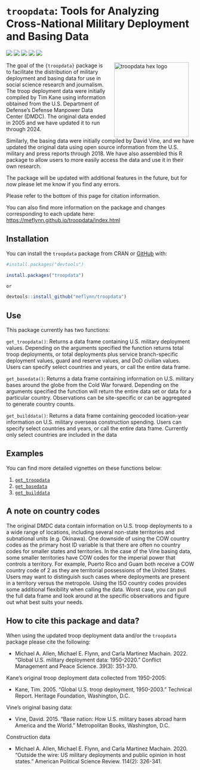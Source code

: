 
<!-- README.md is generated from README.Rmd. Please edit that file -->

# `troopdata`: Tools for Analyzing Cross-National Military Deployment and Basing Data

<!-- badges: start -->

[![](https://www.r-pkg.org/badges/version/troopdata?color=blue)](https://cran.r-project.org/package=troopdata)
[![](https://img.shields.io/badge/devel%20version-0.1.5-green.svg)](https://github.com/meflynn/troopdata)
[![](http://cranlogs.r-pkg.org/badges/grand-total/troopdata?color=orange)](https://cran.r-project.org/package=troopdata)
[![](http://cranlogs.r-pkg.org/badges/last-month/troopdata?color=red)](https://cran.r-project.org/package=troopdata)
[![](http://cranlogs.r-pkg.org/badges/last-week/troopdata?color=yellow)](https://cran.r-project.org/package=troopdata)
<!-- badges: end -->

<img src="man/figures/logo.png" alt="troopdata hex logo" align="right" width="200" style="padding: 0 15px; float: right;"/>

The goal of the `{troopdata}` package is to facilitate the distribution
of military deployment and basing data for use in social science
research and journalism. The troop deployment data were initially
compiled by Tim Kane using information obtained from the U.S. Department
of Defense’s Defense Manpower Data Center (DMDC). The original data
ended in 2005 and we have updated it to run through 2024.

Similarly, the basing data were initially compiled by David Vine, and we
have updated the original data using open source information from the
U.S. military and press reports through 2018. We have also assembled
this R package to allow users to more easily access the data and use it
in their own research.

The package will be updated with additional features in the future, but
for now please let me know if you find any errors.

Please refer to the bottom of this page for citation information.

You can also find more information on the package and changes
corresponding to each update here:
<https://meflynn.github.io/troopdata/index.html>

## Installation

You can install the `troopdata` package from CRAN or
[GitHub](https://github.com/) with:

``` r
#install.packages("devtools")

install.packages("troopdata")

or 

devtools::install_github("meflynn/troopdata")
```

## Use

This package currently has two functions:

`get_troopdata()`: Returns a data frame containing U.S. military
deployment values. Depending on the arguments specified the function
returns total troop deployments, or total deployments plus service
branch-specific deployment values, guard and reserve values, and DoD
civilian values. Users can specify select countries and years, or call
the entire data frame.

`get_basedata()`: Returns a data frame containing information on U.S.
military bases around the globe from the Cold War forward. Depending on
the arguments specified the function will return the entire data set or
data for a particular country. Observations can be site-specific or can
be aggregated to generate country counts.

`get_builddata()`: Returns a data frame containing geocoded
location-year information on U.S. military overseas construction
spending. Users can specify select countries and years, or call the
entire data frame. Currently only select countries are included in the
data

## Examples

You can find more detailed vignettes on these functions below:

1.  [`get_troopdata`](https://meflynn.github.io/troopdata/articles/troopdata-vignette.html)
2.  [`get_basedata`](https://meflynn.github.io/troopdata/articles/basedata-vignette.html)
3.  [`get_builddata`](https://meflynn.github.io/troopdata/articles/builddata-vignette.html)

## A note on country codes

The original DMDC data contain information on U.S. troop deployments to
a a wide range of locations, including several non-state territories and
subnational units (e.g. Okinawa). One downside of using the COW country
codes as the primary host ID variable is that there are often no country
codes for smaller states and territories. In the case of the Vine basing
data, some smaller territories have COW codes for the imperial power
that controls a territory. For example, Puerto Rico and Guam both
receive a COW country code of 2 as they are territorial possessions of
the United States. Users may want to distinguish such cases where
deployments are present in a territory versus the metropole. Using the
ISO country codes provides some additional flexibility when calling the
data. Worst case, you can pull the full data frame and look around at
the specific observations and figure out what best suits your needs.

## How to cite this package and data?

When using the updated troop deployment data and/or the `troopdata`
package please cite the following:

- Michael A. Allen, Michael E. Flynn, and Carla Martinez Machain. 2022.
  “Global U.S. military deployment data: 1950-2020.” Conflict Management
  and Peace Science. 39(3): 351-370.

Kane’s original troop deployment data collected from 1950-2005:

- Kane, Tim. 2005. “Global U.S. troop deployment, 1950-2003.” Technical
  Report. Heritage Foundation, Washington, D.C.

Vine’s original basing data:

- Vine, David. 2015. “Base nation: How U.S. military bases abroad harm
  America and the World.” Metropolitan Books, Washington, D.C.

Construction data

- Michael A. Allen, Michael E. Flynn, and Carla Martinez Machain. 2020.
  “Outside the wire: US military deployments and public opinion in host
  states.” American Political Science Review. 114(2): 326-341.
